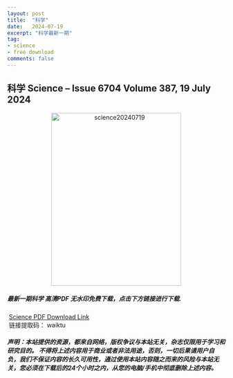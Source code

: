 ```yaml
---
layout: post
title:  "科学"
date:   2024-07-19
excerpt: "科学最新一期"
tag:
- science 
- free download
comments: false
---
```


## 科学 Science – Issue 6704 Volume 387, 19 July 2024

<div align="center">
<img src="https://i.postimg.cc/SKGYZZKv/Science-19-July-2024-00.png" alt="science20240719" border="0" width = 300 height = 400 /> 
</div>


 <h5>最新一期科学 高清PDF 无水印免费下载，点击下方链接进行下载. </h5>
 
  <a href="https://wwk.lanzout.com/iqcbD256q21i">Science PDF Download Link</a>  
  <br/>
  链接提取码： waiktu
 
##### 声明：本站提供的资源，都来自网络，版权争议与本站无关，杂志仅限用于学习和研究目的。 不得将上述内容用于商业或者非法用途，否则，一切后果请用户自负，我们不保证内容的长久可用性，通过使用本站内容随之而来的风险与本站无关，您必须在下载后的24个小时之内，从您的电脑/手机中彻底删除上述内容。
